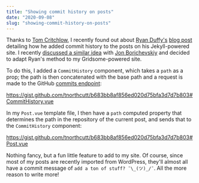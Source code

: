 ```yaml
---
title: "Showing commit history on posts"
date: "2020-09-08"
slug: "showing-commit-history-on-posts"
---
```


Thanks to [Tom Critchlow](https://twitter.com/tomcritchlow/status/1303186638978326528), I recently found out about [Ryan Duffy's](https://twitter.com/theryanjduffy) [blog post](https://ryanjduffy.github.io/blog/2016/01/08/including-git-history-in-a-jekyll-post.html) detailing how he added commit history to the posts on his Jekyll-powered site. I recently [discussed a similar idea](https://twitter.com/tnorthcutt/status/1295548319012278273) with [Jon Borichevskiy](https://twitter.com/jborichevskiy) and decided to adapt Ryan's method to my Gridsome-powered site.

To do this, I added a `CommitHistory` component, which takes a `path` as a prop; the path is then concatenated with the base path and a request is made to the GitHub [commits
endpoint](https://developer.github.com/v3/repos/commits/):

https://gist.github.com/tnorthcutt/b683bb8af856ed020d75bfa3d7d7b803#CommitHistory.vue

In my `Post.vue` template file, I then have a `path` computed property that determines the path in the repository of the current post, and sends that to the `CommitHistory` component:

https://gist.github.com/tnorthcutt/b683bb8af856ed020d75bfa3d7d7b803#Post.vue

Nothing fancy, but a fun little feature to add to my site. Of course, since most of my posts are recently imported from WordPress, they'll almost all have a commit message of `add a ton of stuff? ¯\_(ツ)_/¯`. All the more reason to write more!
